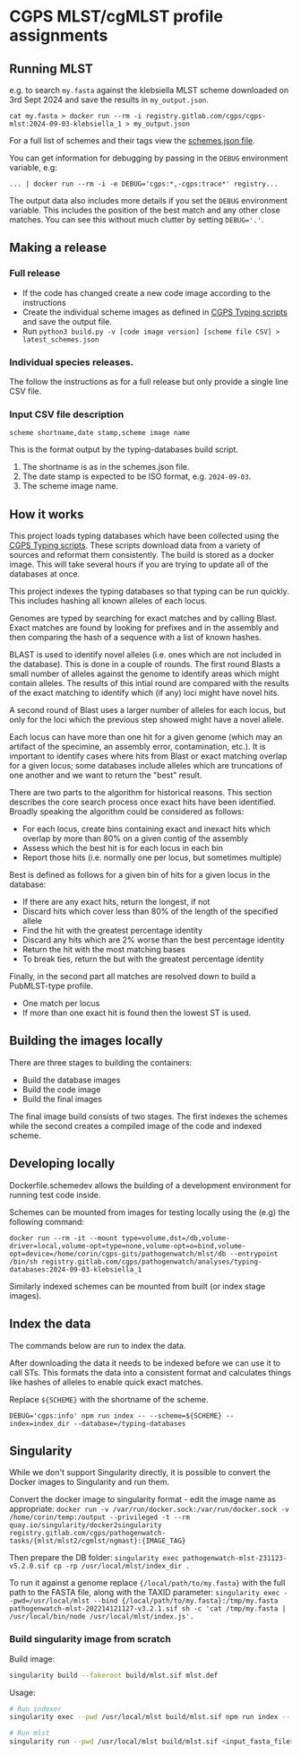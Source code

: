 # CGPS MLST/cgMLST profile assignments
## Running MLST

e.g. to search `my.fasta` against the klebsiella MLST scheme downloaded on 3rd Sept 2024 and save the results in `my_output.json`.
```
cat my.fasta > docker run --rm -i registry.gitlab.com/cgps/cgps-mlst:2024-09-03-klebsiella_1 > my_output.json
```

For a full list of schemes and their tags view the [schemes.json file](https://github.com/pathogenwatch-oss/typing-databases/blob/main/schemes.json).


You can get information for debugging by passing in the `DEBUG` environment variable, e.g:

```
... | docker run --rm -i -e DEBUG='cgps:*,-cgps:trace*' registry...
```

The output data also includes more details if you set the `DEBUG` environment variable.  This includes
the position of the best match and any other close matches.  You can see this without much clutter
by setting `DEBUG='.'`.

## Making a release
### Full release
- If the code has changed create a new code image according to the instructions
- Create the individual scheme images as defined in [CGPS Typing scripts](https://github.com/pathogenwatch-oss/typing-databases) and save the output file.
- Run `python3 build.py -v [code image version] [scheme file CSV] > latest_schemes.json`

### Individual species releases.
The follow the instructions as for a full release but only provide a single line CSV file.

### Input CSV file description
```
scheme shortname,date stamp,scheme image name
```
This is the format output by the typing-databases build script.

1. The shortname is as in the schemes.json file.
2. The date stamp is expected to be ISO format, e.g. `2024-09-03`.
3. The scheme image name.

## How it works

This project loads typing databases which have been collected using the [CGPS Typing scripts](https://github.com/pathogenwatch-oss/typing-databases).  These
scripts download data from a variety of sources and reformat them consistently.  The build is stored as a docker image.
This will take several hours if you are trying to update all of the databases at once.

This project indexes the typing databases so that typing can be run quickly.  This includes hashing all known alleles of each locus.

Genomes are typed by searching for exact matches and by calling Blast.  Exact matches are found by looking for prefixes and in the assembly and
then comparing the hash of a sequence with a list of known hashes.

BLAST is used to identify novel alleles (i.e. ones which are not included in the database).  This is done in a couple of rounds.  The first round Blasts
a small number of alleles against the genome to identify areas which might contain alleles.  The results of this intial round are compared with the
results of the exact matching to identify which (if any) loci might have novel hits.

A second round of Blast uses a larger number of alleles for each locus, but only for the loci which the previous step showed might have a novel allele.

Each locus can have more than one hit for a given genome (which may an artifact of the specimine, an assembly error, contamination, etc.).  It is important
to identify cases where hits from Blast or exact matching overlap for a given locus; some databases include alleles which are truncations of one another and
we want to return the "best" result.

There are two parts to the algorithm for historical reasons. This section describes the core search process once exact hits have been identified.
Broadly speaking the algorithm could be considered as follows:
* For each locus, create bins containing exact and inexact hits which overlap by more than 80% on a given contig of the assembly
* Assess which the best hit is for each locus in each bin
* Report those hits (i.e. normally one per locus, but sometimes multiple)

Best is defined as follows for a given bin of hits for a given locus in the database:
* If there are any exact hits, return the longest, if not
* Discard hits which cover less than 80% of the length of the specified allele
* Find the hit with the greatest percentage identity
* Discard any hits which are 2% worse than the best percentage identity
* Return the hit with the most matching bases
* To break ties, return the but with the greatest percentage identity

Finally, in the second part all matches are resolved down to build a PubMLST-type profile.
* One match per locus
* If more than one exact hit is found then the lowest ST is used.

## Building the images locally

There are three stages to building the containers:

* Build the database images
* Build the code image
* Build the final images

The final image build consists of two stages. The first indexes the schemes while the second creates a compiled image
of the code and indexed scheme.

## Developing locally

Dockerfile.schemedev allows the building of a development environment for running test code inside.

Schemes can be mounted from images for testing locally using the (e.g) the following command:

```
docker run --rm -it --mount type=volume,dst=/db,volume-driver=local,volume-opt=type=none,volume-opt=o=bind,volume-opt=device=/home/corin/cgps-gits/pathogenwatch/mlst/db --entrypoint /bin/sh registry.gitlab.com/cgps/pathogenwatch/analyses/typing-databases:2024-09-03-klebsiella_1
```

Similarly indexed schemes can be mounted from built (or index stage images).


## Index the data

The commands below are run to index the data.

After downloading the data it needs to be indexed before we can
use it to call STs.  This formats the data into a consistent format and
calculates things like hashes of alleles to enable quick exact matches.

Replace `${SCHEME}` with the shortname of the scheme.
```
DEBUG='cgps:info' npm run index -- --scheme=${SCHEME} --index=index_dir --database=/typing-databases
```

## Singularity

While we don't support Singularity directly, it is possible to convert the Docker images to Singularity and run them.

Convert the docker image to singularity format - edit the image name as appropriate:
`docker run -v /var/run/docker.sock:/var/run/docker.sock -v /home/corin/temp:/output --privileged -t --rm quay.io/singularity/docker2singularity registry.gitlab.com/cgps/pathogenwatch-tasks/{mlst/mlst2/cgmlst/ngmast}:{IMAGE_TAG}`

Then prepare the DB folder:
`singularity exec pathogenwatch-mlst-231123-v5.2.0.sif cp -rp /usr/local/mlst/index_dir .`

To run it against a genome replace `{/local/path/to/my.fasta}` with the full path to the FASTA file, along with the TAXID parameter:
`singularity exec --pwd=/usr/local/mlst --bind {/local/path/to/my.fasta}:/tmp/my.fasta pathogenwatch-mlst-202214121127-v3.2.1.sif sh -c 'cat /tmp/my.fasta | /usr/local/bin/node /usr/local/mlst/index.js'.`

### Build singularity image from scratch
Build image:
```bash
singularity build --fakeroot build/mlst.sif mlst.def
```

Usage:
```bash
# Run indexer
singularity exec --pwd /usr/local/mlst build/mlst.sif npm run index -- --scheme=<scheme_name> --index=<index_dir> --database=<typing_databases_dir>

# Run mlst
singularity run --pwd /usr/local/mlst build/mlst.sif <input_fasta_file> <output_json_file> <scheme_name> <index_dir>
```
